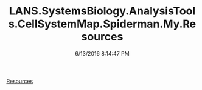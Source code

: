 ﻿---
title: LANS.SystemsBiology.AnalysisTools.CellSystemMap.Spiderman.My.Resources
date: 6/13/2016 8:14:47 PM
---

[Resources](T-LANS.SystemsBiology.AnalysisTools.CellSystemMap.Spiderman.My.Resources.Resources.html)
